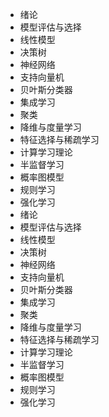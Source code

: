 - 绪论
- 模型评估与选择
- 线性模型
- 决策树
- 神经网络
- 支持向量机
- 贝叶斯分类器
- 集成学习
- 聚类
- 降维与度量学习
- 特征选择与稀疏学习
- 计算学习理论
- 半监督学习
- 概率图模型
- 规则学习
- 强化学习
- 绪论
- 模型评估与选择
- 线性模型
- 决策树
- 神经网络
- 支持向量机
- 贝叶斯分类器
- 集成学习
- 聚类
- 降维与度量学习
- 特征选择与稀疏学习
- 计算学习理论
- 半监督学习
- 概率图模型
- 规则学习
- 强化学习